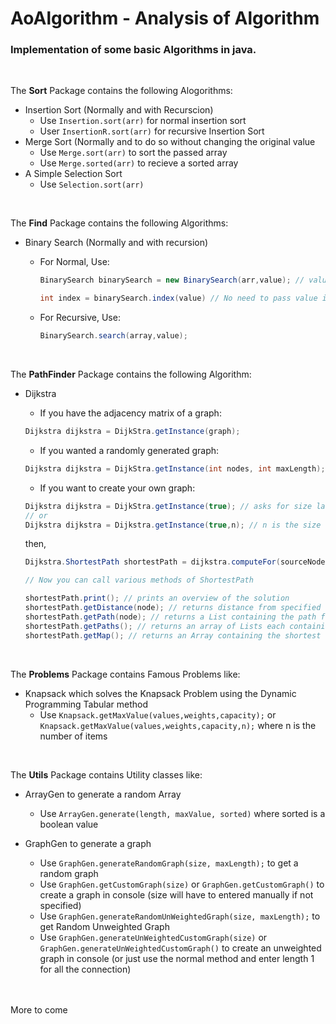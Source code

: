 # AoAlgorithm - Analysis of Algorithm 

### Implementation of some basic Algorithms in java.
<br />

The **Sort** Package contains the following Alogorithms:

* Insertion Sort (Normally and with Recurscion)
  * Use `Insertion.sort(arr)` for normal insertion sort
  * User `InsertionR.sort(arr)` for recursive Insertion Sort
* Merge Sort (Normally and to do so without changing the original value
  * Use `Merge.sort(arr)` to sort the passed array
  * Use `Merge.sorted(arr)` to recieve a sorted array
* A Simple Selection Sort
  * Use `Selection.sort(arr)`
<br />

The **Find** Package contains the following Algorithms:

* Binary Search (Normally and with recursion)
  * For Normal, Use:

    ```java
    BinarySearch binarySearch = new BinarySearch(arr,value); // value is optional and can be passed during function call

    int index = binarySearch.index(value) // No need to pass value if already set, if not set and and not passed, default is 0
    ```
  * For Recursive, Use:

    ```java
    BinarySearch.search(array,value);
    ```
<br/>

The **PathFinder** Package contains the following Algorithm:
* Dijkstra
  * If you have the adjacency matrix of a graph:
  ```java
  Dijkstra dijkstra = DijkStra.getInstance(graph);
  ```
  * If you wanted a randomly generated graph:
  ```java
  Dijkstra dijkstra = DijkStra.getInstance(int nodes, int maxLength); // arguements are optional, will be replaced by default values if not passed
  ```
  * If you want to create your own graph:
  ```java
  Dijkstra dijkstra = DijkStra.getInstance(true); // asks for size later
  // or
  Dijkstra dijkstra = Dijkstra.getInstance(true,n); // n is the size
  ```
    then,

  ```java
  Dijkstra.ShortestPath shortestPath = dijkstra.computeFor(sourceNode); // ShortestPath is an inner class

  // Now you can call various methods of ShortestPath

  shortestPath.print(); // prints an overview of the solution
  shortestPath.getDistance(node); // returns distance from specified node to source node
  shortestPath.getPath(node); // returns a List containing the path from the source to the specified node (excluding the node)
  shortestPath.getPaths(); // returns an array of Lists each containing the path from source to the index's node
  shortestPath.getMap(); // returns an Array containing the shortest distances of each node from the source
  ```
<br/>

The **Problems** Package contains Famous Problems like:
* Knapsack which solves the Knapsack Problem using the Dynamic Programming Tabular method
  * Use `Knapsack.getMaxValue(values,weights,capacity);` or `Knapsack.getMaxValue(values,weights,capacity,n);` where n is the number of items

<br/>

The **Utils** Package contains Utility classes like:
* ArrayGen to generate a random Array
  * Use `ArrayGen.generate(length, maxValue, sorted)` where sorted is a boolean value

* GraphGen to generate a graph
  * Use `GraphGen.generateRandomGraph(size, maxLength);` to get a random graph
  * Use `GraphGen.getCustomGraph(size)` or `GraphGen.getCustomGraph()` to create a graph in console (size will have to entered manually if not specified)
  * Use `GraphGen.generateRandomUnWeightedGraph(size, maxLength);` to get Random Unweighted Graph
  * Use `GraphGen.generateUnWeightedCustomGraph(size)` or `GraphGen.generateUnWeightedCustomGraph()` to create an unweighted graph in console (or just use the normal method and enter length 1 for all the connection)

<br />
<br />
More to come

